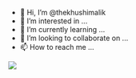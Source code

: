 - 👋 Hi, I’m @thekhushimalik
- 👀 I’m interested in ...
- 🌱 I’m currently learning ...
- 💞️ I’m looking to collaborate on ...
- 📫 How to reach me ...

<!---
thekhushimalik/thekhushimalik is a ✨ special ✨ repository because its `README.md` (this file) appears on your GitHub profile.
You can click the Preview link to take a look at your changes.
--->

<img src="https://github-readme-streak-stats.herokuapp.com?user=thekhushimalik&theme=tokyonight"/>
